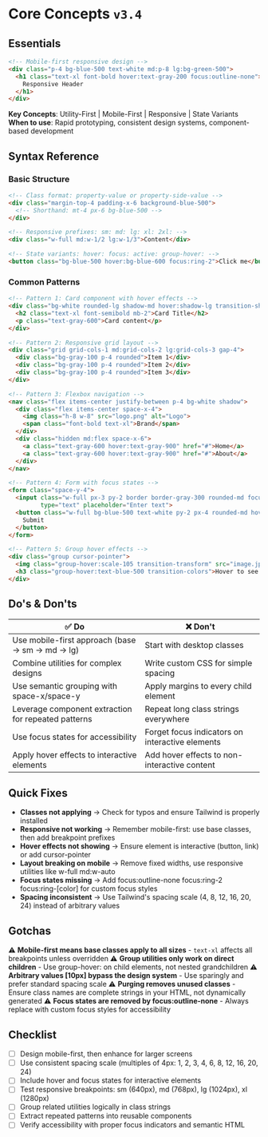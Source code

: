 # Core Concepts `v3.4`

## Essentials

```html
<!-- Mobile-first responsive design -->
<div class="p-4 bg-blue-500 text-white md:p-8 lg:bg-green-500">
  <h1 class="text-xl font-bold hover:text-gray-200 focus:outline-none">
    Responsive Header
  </h1>
</div>
```

**Key Concepts**: Utility-First | Mobile-First | Responsive | State Variants
**When to use**: Rapid prototyping, consistent design systems, component-based development

## Syntax Reference

### Basic Structure

```html
<!-- Class format: property-value or property-side-value -->
<div class="margin-top-4 padding-x-6 background-blue-500">
  <!-- Shorthand: mt-4 px-6 bg-blue-500 -->
</div>

<!-- Responsive prefixes: sm: md: lg: xl: 2xl: -->
<div class="w-full md:w-1/2 lg:w-1/3">Content</div>

<!-- State variants: hover: focus: active: group-hover: -->
<button class="bg-blue-500 hover:bg-blue-600 focus:ring-2">Click me</button>
```

### Common Patterns

```html
<!-- Pattern 1: Card component with hover effects -->
<div class="bg-white rounded-lg shadow-md hover:shadow-lg transition-shadow p-6">
  <h2 class="text-xl font-semibold mb-2">Card Title</h2>
  <p class="text-gray-600">Card content</p>
</div>

<!-- Pattern 2: Responsive grid layout -->
<div class="grid grid-cols-1 md:grid-cols-2 lg:grid-cols-3 gap-4">
  <div class="bg-gray-100 p-4 rounded">Item 1</div>
  <div class="bg-gray-100 p-4 rounded">Item 2</div>
  <div class="bg-gray-100 p-4 rounded">Item 3</div>
</div>

<!-- Pattern 3: Flexbox navigation -->
<nav class="flex items-center justify-between p-4 bg-white shadow">
  <div class="flex items-center space-x-4">
    <img class="h-8 w-8" src="logo.png" alt="Logo">
    <span class="font-bold text-xl">Brand</span>
  </div>
  <div class="hidden md:flex space-x-6">
    <a class="text-gray-600 hover:text-gray-900" href="#">Home</a>
    <a class="text-gray-600 hover:text-gray-900" href="#">About</a>
  </div>
</nav>

<!-- Pattern 4: Form with focus states -->
<form class="space-y-4">
  <input class="w-full px-3 py-2 border border-gray-300 rounded-md focus:outline-none focus:ring-2 focus:ring-blue-500" 
         type="text" placeholder="Enter text">
  <button class="w-full bg-blue-500 text-white py-2 px-4 rounded-md hover:bg-blue-600 focus:outline-none focus:ring-2 focus:ring-blue-500 focus:ring-offset-2">
    Submit
  </button>
</form>

<!-- Pattern 5: Group hover effects -->
<div class="group cursor-pointer">
  <img class="group-hover:scale-105 transition-transform" src="image.jpg" alt="Image">
  <h3 class="group-hover:text-blue-500 transition-colors">Hover to see effect</h3>
</div>
```

## Do's & Don'ts

| ✅ Do | ❌ Don't |
|-------|----------|
| Use mobile-first approach (base → sm → md → lg) | Start with desktop classes |
| Combine utilities for complex designs | Write custom CSS for simple spacing |
| Use semantic grouping with space-x/space-y | Apply margins to every child element |
| Leverage component extraction for repeated patterns | Repeat long class strings everywhere |
| Use focus states for accessibility | Forget focus indicators on interactive elements |
| Apply hover effects to interactive elements | Add hover effects to non-interactive content |

## Quick Fixes

- **Classes not applying** → Check for typos and ensure Tailwind is properly installed
- **Responsive not working** → Remember mobile-first: use base classes, then add breakpoint prefixes
- **Hover effects not showing** → Ensure element is interactive (button, link) or add cursor-pointer
- **Layout breaking on mobile** → Remove fixed widths, use responsive utilities like w-full md:w-auto
- **Focus states missing** → Add focus:outline-none focus:ring-2 focus:ring-[color] for custom focus styles
- **Spacing inconsistent** → Use Tailwind's spacing scale (4, 8, 12, 16, 20, 24) instead of arbitrary values

## Gotchas

⚠️ **Mobile-first means base classes apply to all sizes** - `text-xl` affects all breakpoints unless overridden
⚠️ **Group utilities only work on direct children** - Use group-hover: on child elements, not nested grandchildren
⚠️ **Arbitrary values [10px] bypass the design system** - Use sparingly and prefer standard spacing scale
⚠️ **Purging removes unused classes** - Ensure class names are complete strings in your HTML, not dynamically generated
⚠️ **Focus states are removed by focus:outline-none** - Always replace with custom focus styles for accessibility

## Checklist

- [ ] Design mobile-first, then enhance for larger screens
- [ ] Use consistent spacing scale (multiples of 4px: 1, 2, 3, 4, 6, 8, 12, 16, 20, 24)
- [ ] Include hover and focus states for interactive elements
- [ ] Test responsive breakpoints: sm (640px), md (768px), lg (1024px), xl (1280px)
- [ ] Group related utilities logically in class strings
- [ ] Extract repeated patterns into reusable components
- [ ] Verify accessibility with proper focus indicators and semantic HTML